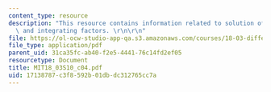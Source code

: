 ```yaml
---
content_type: resource
description: "This resource contains information related to solution of linear equations\
  \ and integrating factors. \r\n\r\n"
file: https://ol-ocw-studio-app-qa.s3.amazonaws.com/courses/18-03-differential-equations-spring-2010/17138787c3f8592b01dbdc312765cc7a_MIT18_03S10_c04.pdf
file_type: application/pdf
parent_uid: 31ca35fc-ab40-f2e5-4441-76c14fd2ef05
resourcetype: Document
title: MIT18_03S10_c04.pdf
uid: 17138787-c3f8-592b-01db-dc312765cc7a
---
```

